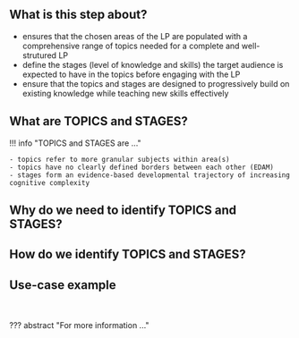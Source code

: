 ## What is this step about?
- ensures that the chosen areas of the LP are populated with a comprehensive range of topics needed for a complete and well-strutured LP
- define the stages (level of knowledge and skills) the target audience is expected to have in the topics before engaging with the LP
- ensure that the topics and stages are designed to progressively build on existing knowledge while teaching new skills effectively


## What are TOPICS and STAGES?
!!! info "TOPICS and STAGES are ..."

    - topics refer to more granular subjects within area(s)
    - topics have no clearly defined borders between each other (EDAM)
    - stages form an evidence-based developmental trajectory of increasing cognitive complexity

## Why do we need to identify TOPICS and STAGES?

## How do we identify TOPICS and STAGES?

## Use-case example


<br>
<br>
??? abstract "For more information ..."
